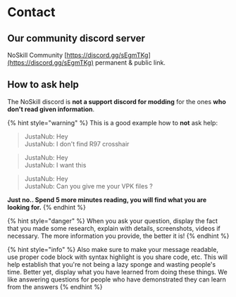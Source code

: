 # Contact

## Our community discord server

NoSkill Community [https://discord.gg/sEgmTKg](https://discord.gg/sEgmTKg) permanent & public link.

## How to ask help

The NoSkill discord is **not a support discord for modding** for the ones **who don't read given information**. 

{% hint style="warning" %}
This is a good example how to **not** ask help:

> JustaNub: Hey  
> JustaNub: I don't find R97 crosshair

> JustaNub: Hey  
> JustaNub: I want this

> JustaNub: Hey  
> JustaNub: Can you give me your VPK files ?

**Just no.. Spend 5 more minutes reading, you will find what you are looking for.**
{% endhint %}

{% hint style="danger" %}
When you ask your question, display the fact that you made some research, explain with details, screenshots, videos if necessary. The more information you provide, the better it is!
{% endhint %}

{% hint style="info" %}
Also make sure to make your message readable, use proper code block with syntax highlight is you share code, etc. This will help establish that you're not being a lazy sponge and wasting people's time. Better yet, display what you have learned from doing these things. We like answering questions for people who have demonstrated they can learn from the answers
{% endhint %}

